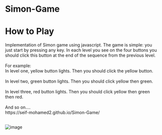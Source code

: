 # Simon-Game

<h1> How to Play</h1>
Implementation of Simon game using javascript. The game is simple: you just start by pressing any key. In each level you see on the four buttons you should click this button at the end of the sequence from the previous level. 
<br><br>
For example: <br>
In level one, yellow button lights. Then you should click the yellow button.
<br><br>
In level two, green button lights. Then you should click yellow then green.
<br> <br>
In level three, red button lights. Then you should click yellow then green then red. <br><br>
And so on….
<br>
https://seif-mohamed2.github.io/Simon-Game/
<br><br>

![image](https://user-images.githubusercontent.com/105813102/187831609-50cd6455-6466-4130-b0c7-a3121b852768.png)

